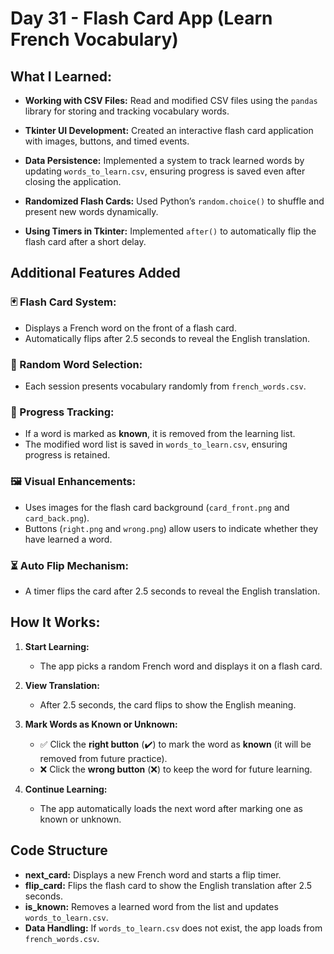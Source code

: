 # Day 31 - Flash Card App (Learn French Vocabulary)

## What I Learned:

- **Working with CSV Files:** Read and modified CSV files using the `pandas` library for storing and tracking vocabulary words.

- **Tkinter UI Development:** Created an interactive flash card application with images, buttons, and timed events.

- **Data Persistence:** Implemented a system to track learned words by updating `words_to_learn.csv`, ensuring progress is saved even after closing the application.

- **Randomized Flash Cards:** Used Python’s `random.choice()` to shuffle and present new words dynamically.

- **Using Timers in Tkinter:** Implemented `after()` to automatically flip the flash card after a short delay.

## Additional Features Added

### 🃏 Flash Card System:
- Displays a French word on the front of a flash card.
- Automatically flips after 2.5 seconds to reveal the English translation.

### 🔀 Random Word Selection:
- Each session presents vocabulary randomly from `french_words.csv`.

### 📂 Progress Tracking:
- If a word is marked as **known**, it is removed from the learning list.
- The modified word list is saved in `words_to_learn.csv`, ensuring progress is retained.

### 🖼️ Visual Enhancements:
- Uses images for the flash card background (`card_front.png` and `card_back.png`).
- Buttons (`right.png` and `wrong.png`) allow users to indicate whether they have learned a word.

### ⏳ Auto Flip Mechanism:
- A timer flips the card after 2.5 seconds to reveal the English translation.

## How It Works:

1. **Start Learning:**
   - The app picks a random French word and displays it on a flash card.
   
2. **View Translation:**
   - After 2.5 seconds, the card flips to show the English meaning.

3. **Mark Words as Known or Unknown:**
   - ✅ Click the **right button** (✔️) to mark the word as **known** (it will be removed from future practice).
   - ❌ Click the **wrong button** (❌) to keep the word for future learning.

4. **Continue Learning:**
   - The app automatically loads the next word after marking one as known or unknown.



## Code Structure

- **next_card:** Displays a new French word and starts a flip timer.
- **flip_card:** Flips the flash card to show the English translation after 2.5 seconds.
- **is_known:** Removes a learned word from the list and updates `words_to_learn.csv`.
- **Data Handling:** If `words_to_learn.csv` does not exist, the app loads from `french_words.csv`.



